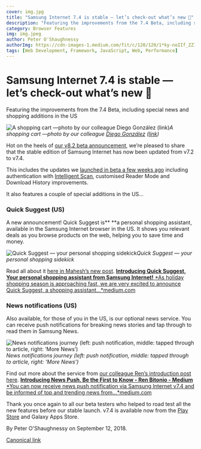 ```yaml
---
cover: img.jpg
title: "Samsung Internet 7.4 is stable — let’s check-out what’s new 🛒"
description: "Featuring the improvements from the 7.4 Beta, including special news and shopping additions in the US"
category: Browser Features
img: img.jpeg
author: Peter O'Shaughnessy
authorImg: https://cdn-images-1.medium.com/fit/c/120/120/1*ky-noIIf_ZZIoGDsvfW3AA.jpeg
tags: [Web Development, Framework, JavaScript, Web, Performance]
---
```

# Samsung Internet 7.4 is stable — let’s check-out what’s new 🛒

Featuring the improvements from the 7.4 Beta, including special news and shopping additions in the US

![A shopping cart —photo by our colleague [Diego González](undefined) ([link](https://www.instagram.com/p/Bm55lLRH23K/))](https://cdn-images-1.medium.com/max/2160/1*nKEYL7Y8jWrlpInCpKKPzw.jpeg)*A shopping cart —photo by our colleague [Diego González](undefined) ([link](https://www.instagram.com/p/Bm55lLRH23K/))*

Hot on the heels of [our v8.2 beta announcement](https://medium.com/samsung-internet-dev/hello-samsung-internet-8-2-beta-521e4b215fb3), we’re pleased to share that the stable edition of Samsung Internet has now been updated from v7.2 to v7.4.

This includes the updates we [launched in beta a few weeks ago](https://medium.com/samsung-internet-dev/samsung-internet-v7-4-beta-is-here-bdbc9be9f102) including authentication with [Intelligent Scan](http://www.samsung.com/my/support/mobile-devices/what-is-intelligent-scan-and-how-to-use-it/), customised Reader Mode and Download History improvements.

It also features a couple of special additions in the US…

### Quick Suggest (US)

A new announcement! Quick Suggest is** **a personal shopping assistant, available in the Samsung Internet browser in the US. It shows you relevant deals as you browse products on the web, helping you to save time and money.

![Quick Suggest — your personal shopping sidekick](https://cdn-images-1.medium.com/max/2880/1*v0buhV9qRMKSwdY9_SDb4w.jpeg)*Quick Suggest — your personal shopping sidekick*

Read all about it [here in Mahesh’s new post](https://medium.com/samsung-internet-dev/introducing-quick-suggest-your-personal-shopping-assistant-from-samsung-internet-a0000bd94ad7).
[**Introducing Quick Suggest, Your personal shopping assistant from Samsung Internet!**
*As holiday shopping season is approaching fast, we are very excited to announce Quick Suggest, a shopping assistant…*medium.com](https://medium.com/@Maheshkk/a0000bd94ad7)

### News notifications (US)

Also available, for those of you in the US, is our optional news service. You can receive push notifications for breaking news stories and tap through to read them in Samsung News.

![News notifications journey (left: push notification, middle: tapped through to article, right: ‘More News’)](https://cdn-images-1.medium.com/max/2000/1*BdSl6UqMHHOkU1NorUBy6g.png)*News notifications journey (left: push notification, middle: tapped through to article, right: ‘More News’)*

Find out more about the service from [our colleague Ren’s introduction post here](https://medium.com/samsung-internet-dev/introducing-news-push-be-the-first-to-know-62b9e5f3ae59).
[**Introducing News Push, Be the First to Know - Ren Bitonio - Medium**
*You can now receive news push notification via Samsung Internet v7.4 and be informed of top and trending news from…*medium.com](https://medium.com/@r.bitonio.sra/62b9e5f3ae59)

Thank you once again to all our beta testers who helped to road test all the new features before our stable launch. v7.4 is available now from the [Play Store](https://play.google.com/store/apps/details?id=com.sec.android.app.sbrowser&hl=en) and Galaxy Apps Store.


By Peter O'Shaughnessy on September 12, 2018.

[Canonical link](https://medium.com/samsung-internet-dev/samsung-internet-7-4-is-stable-lets-check-out-what-s-new-d5c7b56897de)
